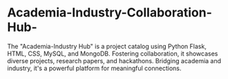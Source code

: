 # Academia-Industry-Collaboration-Hub-
The "Academia-Industry Hub" is a project catalog using Python Flask, HTML, CSS, MySQL, and MongoDB. Fostering collaboration, it showcases diverse projects, research papers, and hackathons. Bridging academia and industry, it's a powerful platform for meaningful connections.
